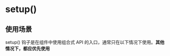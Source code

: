 
# setup()
## 使用场景
setup() 钩子是在组件中使用组合式 API 的入口，通常只在以下情况下使用。**其他情况下，都应优先使用 <script setup> 语法。**
- 需要在非单文件组件中使用组合式 API 时。
- 需要在基于选项式 API 的组件中集成基于组合式 API 的代码时。  

## 基本使用
我们可以使用响应式 API 来声明响应式的状态，在 setup() 函数中返回的对象会暴露给模板和组件实例。其它的选项也可以通过组件实例来获取 setup() 暴露的属性。  
在模板中访问从 setup 返回的 ref 时，它会自动浅层解包，你无须再在模板中为它写 .value。当通过 this 访问时也会同样如此解包。  

## 参数
setup 函数的第一个参数是组件的 props。**一个 setup 函数的。props 是响应式的，并且会在传入新的 props 时同步更新。**  
- **如果你解构了 props 对象，解构出的变量将会丢失响应性。推荐通过 props.xxx 的形式来使用其中的 props。**  
- **确实需要解构 props 对象，或者需要将某个 prop 传到一个外部函数中并保持响应性，可以使用 toRefs() 和 toRef() 这两个工具函数**  
- props 的使用方式：  
```
import { toRefs, toRef } from 'vue'
export default {
  setup(props) {
    // 将 `props` 转为一个其中全是 ref 的对象，然后解构
    const { title } = toRefs(props)
    // `title` 是一个追踪着 `props.title` 的 ref
    console.log(title.value)

    // 或者，将 `props` 的单个属性转为一个 ref
    const title = toRef(props, 'title')
  }
}
```
setup 函数的第二个参数是一个 Setup 上下文对象。**上下文对象暴露了其他一些在 setup 中可能会用到的值：attrs、slots、emit、expose。**  
- **该上下文对象是非响应式的，可以安全地解构。** 
- **attrs 和 slots 都是有状态的对象，它们总是会随着组件自身的更新而更新。这意味着你应当避免解构它们，并始终通过 attrs.x 或 slots.x 的形式使用其中的属性。**  
- 和 props 不同，**attrs 和 slots 的属性都不是响应式的。**想要基于 attrs 或 slots 的改变来执行副作用，应该在 **onBeforeUpdate** 生命周期钩子中编写相关逻辑。
- context 的使用方式：  
```
// 1.解构
export default {
  setup(props, { attrs, slots, emit, expose }) {
    ...
  }
}
// 2.不解构
export default {
  setup(props, context) {
    // 透传 Attributes（非响应式的对象，等价于 $attrs）
    console.log(context.attrs)

    // 插槽（非响应式的对象，等价于 $slots）
    console.log(context.slots)

    // 触发事件（函数，等价于 $emit）
    console.log(context.emit)

    // 暴露公共属性（函数）
    console.log(context.expose)
  }
}
```
- expose 函数用于显式地限制该组件暴露出的属性：  
```
// 当父组件通过模板引用访问该组件的实例时，将仅能访问 expose 函数暴露出的内容
export default {
  setup(props, { expose }) {
    // 让组件实例处于 “关闭状态”，即不向父组件暴露任何东西
    expose()

    const publicCount = ref(0)
    const privateCount = ref(0)
    // 有选择地暴露局部状态
    expose({ count: publicCount })
  }
}
```
## 与渲染函数一起使用
**setup 也可以返回一个渲染函数**，该函数可以直接使用在同一作用域下声明的响应式状态：
```
import { h, ref } from 'vue'

export default {
  setup() {
    const count = ref(0)
    return () => h('div', count.value)
  }
}
```  
返回一个渲染函数将会阻止我们返回其他东西。对于组件内部来说，这样没有问题，但如果我们想通过模板引用将这个组件的方法暴露给父组件，那就有问题了。可以通过调用 expose() 解决这个问题： 
```  
// 此时父组件可以通过模板引用来访问这个 increment 方法。
import { h, ref } from 'vue'

export default {
  setup(props, { expose }) {
    const count = ref(0)
    const increment = () => ++count.value

    expose({
      increment
    })

    return () => h('div', count.value)
  }
}
```

# 响应式-核心 API
## ref()
作用：**接受一个内部值，返回一个响应式的、可更改的、只带 .value 属性的 ref 对象**。  
说明：  
- ref 对象是可更改的，即可以为 .value 赋予新的值。它也是响应式的，即所有对 .value 的操作都将被追踪，并且写操作会触发与之相关的副作用。
- **如果将一个对象赋值给 ref，那么这个对象将通过 reactive() 转为具有深层次响应式的对象。这也意味着如果对象中包含了嵌套的 ref，它们将被深层地解包。**
  若要避免这种深层次的转换，请使用 shallowRef() 来替代。
- **ref 在模板中的解包：仅当 ref 是模板渲染上下文的顶层属性时才适用自动“解包”。**
- **ref 在响应式对象中的解包：当一个 ref 被嵌套在一个响应式对象中，作为属性被访问或更改时，它会自动解包。**
  将一个新的 ref 赋值给一个关联了已有 ref 的属性，那么它会替换掉旧的 ref。**当 ref 被嵌套在一个深层响应式对象内时，才会发生 ref 解包，当其作为浅层响应式对象（shallowReactive 等）的属性被访问时不会解包。**
- 数组和集合类型的 ref 解包：当 ref 作为响应式数组或像 Map 这种原生集合类型的元素被访问时，不会进行解包。
使用：  
```
// 1.一个包含对象类型值的 ref 可以响应式地替换整个对象
const objectRef = ref({ count: 0 })

// 这是响应式的替换
objectRef.value = { count: 1 }
  
// 2.ref 被传递给函数或是从一般对象上被解构时，不会丢失响应性
const obj = {
  foo: ref(1),
  bar: ref(2)
}

// 该函数接收一个 ref，需要通过 .value 取值，但它会保持响应性
callSomeFunction(obj.foo)

// 仍然是响应式的
const { foo, bar } = obj

// 3.ref 在响应式对象中的解包
const count = ref(0)
const state = reactive({
  count
})

console.log(state.count) // 0
state.count = 1
console.log(count.value) // 1

const otherCount = ref(2)
state.count = otherCount
console.log(state.count) // 2
// 原始 ref 现在已经和 state.count 失去联系
console.log(count.value) // 1

// 4.数组和集合类型的 ref 解包
const books = reactive([ref('Vue 3 Guide')])
// 这里需要 .value
console.log(books[0].value)

const map = reactive(new Map([['count', ref(0)]]))
// 这里需要 .value
console.log(map.get('count').value)
```
## reactive()
作用：返回一个对象的响应式代理。  
说明：  
- 响应式转换是“深层”的：它会影响到所有嵌套的属性。一个响应式对象也将深层地解包任何 ref 属性，同时保持响应性。
- 当访问到某个响应式数组或 Map 这样的原生集合类型中的 ref 元素时，不会执行 ref 的解包。
- 若要避免深层响应式转换，只想保留对这个对象顶层次访问的响应性，请使用 shallowReactive() 作替代。
- 返回的对象以及其中嵌套的对象都会通过 ES Proxy 包裹，因此不等于源对象，建议只使用响应式代理，避免使用原始对象。
- 将一个 ref 赋值给为一个 reactive 属性时，该 ref 会被自动解包。
```
const count = ref(1)
const obj = reactive({})

obj.count = count

console.log(obj.count) // 1
console.log(obj.count === count.value) // true
```

## computed ()
作用：计算属性。  
使用：  
```
// 1.创建一个只读的计算属性 ref
const count = ref(1)
const plusOne = computed(() => count.value + 1)

console.log(plusOne.value) // 2

plusOne.value++ // 错误

// 2.创建一个可写的计算属性 ref
const count = ref(1)
const plusOne = computed({
  get: () => count.value + 1,
  set: (val) => {
    count.value = val - 1
  }
})

plusOne.value = 1
console.log(count.value) // 0
```

## watch
作用：侦听一个或多个响应式数据源，并在数据源变化时调用所给的回调函数。  
参数：  
- 第一个参数是侦听器的源。这个来源可以是`一个函数，返回一个值`、`一个 ref`、`一个响应式对象`、`...或是由以上类型的值组成的数组`。
- 第二个参数是在发生变化时要调用的回调函数。这个回调函数接受三个参数：新值、旧值，以及一个用于注册副作用清理的回调函数。**该回调函数会在副作用下一次重新执行前调用，可以用来清除无效的副作用，例如等待中的异步请求。** **当侦听多个来源时，回调函数接受两个数组，分别对应来源数组中的新值和旧值。**
- 第三个可选的参数是一个对象，支持以下这些选项：
  - immediate：在侦听器创建时立即触发回调。第一次调用时旧值是 undefined。
  - deep：如果源是对象，强制深度遍历，以便在深层级变更时触发回调。
  - flush：调整回调函数的刷新时机。
  - onTrack / onTrigger：调试侦听器的依赖。  
说明：  
- watch() 默认是懒侦听的，即仅在侦听源发生变化时才执行回调函数。
- 相对于 watchEffect() 的优势：
  - 懒执行副作用。
  - 更加明确是应该由哪个状态触发侦听器重新执行。
  - 可以访问所侦听状态的前一个值和当前值。  
使用：  
```
// 当侦听多个来源时，回调函数接受两个数组，分别对应来源数组中的新值和旧值
watch([fooRef, barRef], ([foo, bar], [prevFoo, prevBar]) => {
  /* ... */
})
```

## watchEffect()
作用：立即运行一个函数，同时响应式地追踪其依赖，并在依赖更改时重新执行。  
说明：
- 第一个参数就是要运行的副作用函数。这个副作用函数的参数也是一个函数，用来注册清理回调。清理回调会在该副作用下一次执行前被调用，可以用来清理无效的副作用，例如等待中的异步请求。
- **第二个参数是一个可选的选项，可以用来调整副作用的刷新时机或调试副作用的依赖。**
- 默认情况下，侦听器将在组件渲染之前执行。设置 flush: 'post' 将会使侦听器延迟到组件渲染之后再执行。在某些特殊情况下 (例如要使缓存失效)，可能有必要在响应式依赖发生改变时立即触发侦听器。这可以通过设置 flush: 'sync' 来实现。然而，该设置应谨慎使用，因为如果有多个属性同时更新，这将导致一些性能和数据一致性的问题。
- 返回值是一个用来停止该副作用的函数。  
使用：  
```
const count = ref(0)
watchEffect(() => console.log(count.value))
// -> 输出 0
count.value++
// -> 输出 1

// 副作用清除
watchEffect(async (onCleanup) => {
  const { response, cancel } = doAsyncWork(id.value)
  // `cancel` 会在 `id` 更改时调用，以便取消之前未完成的请求
  onCleanup(cancel)
  data.value = await response
})
  
// 停止侦听器
const stop = watchEffect(() => {})
// 当不再需要此侦听器时:
stop()
```

## readonly()
作用：接受一个对象 (不论是响应式还是普通的) 或是一个 ref，返回一个原值的只读代理。
说明：  
- 只读代理是深层的：对任何嵌套属性的访问都将是只读的。它的 ref 解包行为与 reactive() 相同，但解包得到的值是只读的。
- 要避免深层级的转换行为，请使用 shallowReadonly() 作替代。  
使用：  
```
const original = reactive({ count: 0 })

const copy = readonly(original)

watchEffect(() => {
  // 用来做响应性追踪
  console.log(copy.count)
})

// 更改源属性会触发其依赖的侦听器
original.count++

// 更改该只读副本将会失败，并会得到一个警告
copy.count++ // warning!
```

# 响应式-工具 API

# 响应式-进阶 API
  
# 生命周期钩子

# 依赖注入
  



